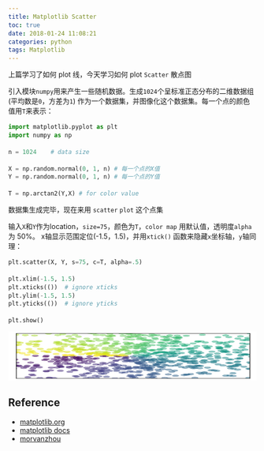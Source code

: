 ```yaml
---
title: Matplotlib Scatter
toc: true
date: 2018-01-24 11:08:21
categories: python
tags: Matplotlib
---
```


上篇学习了如何 plot 线，今天学习如何 plot `Scatter` 散点图

<!-- more -->

引入模块`numpy`用来产生一些随机数据。生成`1024`个呈标准正态分布的二维数据组 (平均数是`0`，方差为`1`) 作为一个数据集，并图像化这个数据集。每一个点的颜色值用`T`来表示：

```python
import matplotlib.pyplot as plt
import numpy as np

n = 1024    # data size

X = np.random.normal(0, 1, n) # 每一个点的X值
Y = np.random.normal(0, 1, n) # 每一个点的Y值

T = np.arctan2(Y,X) # for color value
```

数据集生成完毕，现在来用 `scatter` `plot` 这个点集

输入`X`和`Y`作为location，`size=75`，颜色为`T`，`color map` 用默认值，透明度`alpha` 为 50%。 x轴显示范围定位(-1.5，1.5)，并用`xtick()` 函数来隐藏`x`坐标轴，`y`轴同理：

```python
plt.scatter(X, Y, s=75, c=T, alpha=.5)

plt.xlim(-1.5, 1.5)
plt.xticks(())  # ignore xticks
plt.ylim(-1.5, 1.5)
plt.yticks(())  # ignore yticks

plt.show()
```

<div class="limg1">
<img src="/images/python/matplotlib-8-scatter-1.png" height="100" width="700" />
</div>

[img1]: /images/python/matplotlib-8-scatter-1.png

## Reference

- [matplotlib.org][1]
- [matplotlib docs][2]
- [morvanzhou][3]

[1]: https://matplotlib.org/
[2]: https://matplotlib.org/contents.html
[3]: https://morvanzhou.github.io


